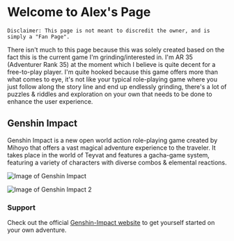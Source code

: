 # Welcome to Alex's Page

`Disclaimer: This page is not meant to discredit the owner, and is simply a "Fan Page".`

There isn't much to this page because this was solely created based on the fact this is the current game I'm grinding/interested in. I'm AR 35 (Adventurer Rank 35) at the moment which I believe is quite decent for a free-to-play player. I'm quite hooked because this game offers more than what comes to eye, it's not like your typical role-playing game where you just follow along the story line and end up endlessly grinding, there's a lot of puzzles & riddles and exploration on your own that needs to be done to enhance the user experience.

## Genshin Impact

Genshin Impact is a new open world action role-playing game created by Mihoyo that offers a vast magical adventure experience to the traveler. It takes place in the world of Teyvat and features a gacha-game system, featuring a variety of characters with diverse combos & elemental reactions.

![Image of Genshin Impact](https://images5.alphacoders.com/109/thumb-1920-1099191.jpg)

![Image of Genshin Impact 2](https://www.pockettactics.com/wp-content/uploads/2020/09/genshin-impact-codes.jpg)

### Support 

Check out the official [Genshin-Impact website](https://genshin.mihoyo.com/en) to get yourself started on your own adventure. 
